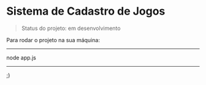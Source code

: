 <h1>Sistema de Cadastro de Jogos</h1>

>Status do projeto: em desenvolvimento

Para rodar o projeto na sua máquina:
***
node app.js
***
;)